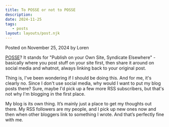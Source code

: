 ```yaml
---
title: To POSSE or not to POSSE
description:
date: 2024-11-25
tags:
   - posts
layout: layouts/post.njk
---
```


Posted on November 25, 2024 by Loren

[POSSE](https://indieweb.org/POSSE)? It stands for "Publish on your Own Site, Syndicate Elsewhere" - basically where you post stuff on your site first, then share it around on social media and whatnot, always linking back to your original post.

Thing is, I've been wondering if I should be doing this. And for me, it's clearly no. Since I don't use social media, why would I want to put my blog posts there? Sure, maybe I'd pick up a few more RSS subscribers, but that's not why I'm blogging in the first place.

My blog is its own thing. It’s mainly just a place to get my thoughts out there. My RSS followers are my people, and I pick up new ones now and then when other bloggers link to something I wrote. And that’s perfectly fine with me.
